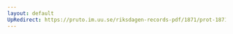 ```yaml
---
layout: default
UpRedirect: https://pruto.im.uu.se/riksdagen-records-pdf/1871/prot-1871--ak--509.pdf
---
```


